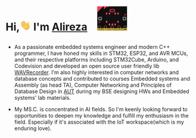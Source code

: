 # <p> Hi,<img src="https://raw.githubusercontent.com/ABSphreak/ABSphreak/master/gifs/Hi.gif" width="30px" /> I'm <a href="https://github.com/A-R-S-D/">Alireza</a> &nbsp;&nbsp; <img width="80" src="https://github.com/A-R-S-D/A-R-S-D/blob/49d66e2721eef583be6cde61ff187c15a3be4ea4/resources/gifs/helloGreetingsMicroBits.gif"> </p>
- As a passionate embedded systems engineer and modern C++ programmer, I have honed my skills in STM32, ESP32, and AVR MCUs, and their respective platforms including STM32Cube, Arduino, and Codevision and developed an open source user friendly lib <a href="https://github.com/AlirezaSalehy/WAVRecorder">WAVRecorder</a>. I'm also highly interested in computer networks and database concepts and contributed to courses Embedded systems and Assembly (as head TA), Computer Networking and Principles of Database Design in <a href="https://aut.ac.ir/en/">AUT</a> during my BSE designing HWs and Embedded systems' lab materials.

- My MS.C. is concentrated in AI fields. So I'm keenly looking forward to opportunities to deepen my knowledge and fulfill my enthusiasm in the field. Especially if it's associated with the IoT workspace(which is my enduring love).


<!-- <p  align="left"><img src="https://visitor-badge.glitch.me/badge?page_id=A-R-S-D.readme.md&left_color=green&right_color=red" alt="visitor badge"/>
                 -->
